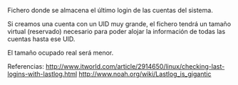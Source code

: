 Fichero donde se almacena el último login de las cuentas del sistema.

Si creamos una cuenta con un UID muy grande, el fichero tendrá un tamaño virtual (reservado) necesario para poder alojar la información de todas las cuentas hasta ese UID.

El tamaño ocupado real será menor.

Referencias:
http://www.itworld.com/article/2914650/linux/checking-last-logins-with-lastlog.html
http://www.noah.org/wiki/Lastlog_is_gigantic
